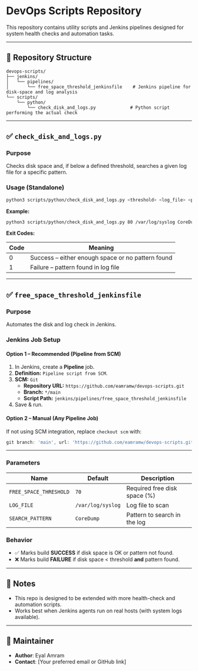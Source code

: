 # DevOps Scripts Repository

This repository contains utility scripts and Jenkins pipelines designed for system health checks and automation tasks.

---

## 📂 Repository Structure

```
devops-scripts/
├── jenkins/
│   └── pipelines/
│       └── free_space_threshold_jenkinsfile    # Jenkins pipeline for disk-space and log analysis
└── scripts/
    └── python/
        └── check_disk_and_logs.py             # Python script performing the actual check
```

---

## ✅ `check_disk_and_logs.py`

### **Purpose**
Checks disk space and, if below a defined threshold, searches a given log file for a specific pattern.

### **Usage (Standalone)**

```bash
python3 scripts/python/check_disk_and_logs.py <threshold> <log_file> <pattern>
```

**Example:**

```bash
python3 scripts/python/check_disk_and_logs.py 80 /var/log/syslog CoreDump
```

**Exit Codes:**

| Code | Meaning                                      |
|------|---------------------------------------------|
| 0    | Success – either enough space or no pattern found |
| 1    | Failure – pattern found in log file         |

---

## ✅ `free_space_threshold_jenkinsfile`

### **Purpose**
Automates the disk and log check in Jenkins.

### **Jenkins Job Setup**

#### **Option 1 – Recommended (Pipeline from SCM)**
1. In Jenkins, create a **Pipeline** job.
2. **Definition:** `Pipeline script from SCM`.
3. **SCM:** `Git`
   - **Repository URL:** `https://github.com/eamramw/devops-scripts.git`
   - **Branch:** `*/main`
   - **Script Path:** `jenkins/pipelines/free_space_threshold_jenkinsfile`
4. Save & run.

#### **Option 2 – Manual (Any Pipeline Job)**
If not using SCM integration, replace `checkout scm` with:

```groovy
git branch: 'main', url: 'https://github.com/eamramw/devops-scripts.git'
```

---

### **Parameters**

| Name                  | Default            | Description                             |
|----------------------- |--------------------|-----------------------------------------|
| `FREE_SPACE_THRESHOLD` | `70`               | Required free disk space (%)            |
| `LOG_FILE`             | `/var/log/syslog`  | Log file to scan                        |
| `SEARCH_PATTERN`       | `CoreDump`         | Pattern to search in the log            |

### **Behavior**

- ✅ Marks build **SUCCESS** if disk space is OK or pattern not found.
- ❌ Marks build **FAILURE** if disk space < threshold **and** pattern found.

---

## 📌 Notes

- This repo is designed to be extended with more health-check and automation scripts.
- Works best when Jenkins agents run on real hosts (with system logs available).

---

## 👤 Maintainer

- **Author**: Eyal Amram  
- **Contact**: [Your preferred email or GitHub link]
